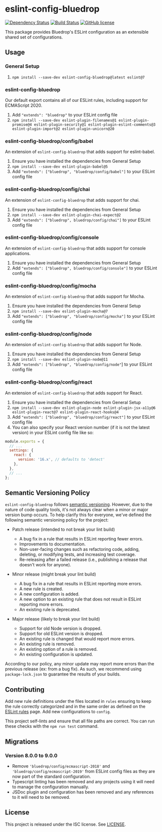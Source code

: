 # eslint-config-bluedrop

[![Dependency Status](https://david-dm.org/bluedrop-learning-networks/eslint-config-bluedrop/dev-status.svg)](https://david-dm.org/bluedrop-learning-networks/eslint-config-bluedrop/dev-status.svg)
[![Build Status](https://github.com/bluedrop-learning-networks/eslint-config-bluedrop/workflows/Test/badge.svg)](https://github.com/bluedrop-learning-networks/eslint-config-bluedrop/actions)
[![GitHub license](https://img.shields.io/badge/license-ISC-blue.svg)](https://raw.githubusercontent.com/bluedrop-learning-networks/eslint-config-bluedrop/master/LICENSE)

This package provides Bluedrop's ESLint configuration as an extensible shared set of configurations.

## Usage

### General Setup

1. `npm install --save-dev eslint-config-bluedrop@latest eslint@7`

### eslint-config-bluedrop

Our default export contains all of our ESLint rules, including support for ECMAScript 2020.

1. Add `"extends": "bluedrop"` to your ESLint config file
1. `npm install --save-dev eslint-plugin-filenames@1 eslint-plugin-promise@4 eslint-plugin-security@1 eslint-plugin-eslint-comments@3 eslint-plugin-import@2 eslint-plugin-unicorn@20`

### eslint-config-bluedrop/config/babel

An extension of `eslint-config-bluedrop` that adds support for eslint-babel.

1. Ensure you have installed the dependencies from General Setup
1. `npm install --save-dev eslint-plugin-babel@5`
1. Add `"extends": ["bluedrop", "bluedrop/config/babel"]` to your ESLint config file

### eslint-config-bluedrop/config/chai

An extension of `eslint-config-bluedrop` that adds support for chai.

1. Ensure you have installed the dependencies from General Setup
1. `npm install --save-dev eslint-plugin-chai-expect@2`
1. Add `"extends": ["bluedrop", bluedrop/config/chai"]` to your ESLint config file

### eslint-config-bluedrop/config/console

An extension of `eslint-config-bluedrop` that adds support for console applications.

1. Ensure you have installed the dependencies from General Setup
1. Add `"extends": ["bluedrop", bluedrop/config/console"]` to your ESLint config file

### eslint-config-bluedrop/config/mocha

An extension of `eslint-config-bluedrop` that adds support for Mocha.

1. Ensure you have installed the dependencies from General Setup
1. `npm install --save-dev eslint-plugin-mocha@7`
1. Add `"extends": ["bluedrop", "bluedrop/config/mocha"]` to your ESLint config file

### eslint-config-bluedrop/config/node

An extension of `eslint-config-bluedrop` that adds support for Node.

1. Ensure you have installed the dependencies from General Setup
1. `npm install --save-dev eslint-plugin-node@11`
1. Add `"extends": ["bluedrop", "bluedrop/config/node"`] to your ESLint config file

### eslint-config-bluedrop/config/react

An extension of `eslint-config-bluedrop` that adds support for React.

1. Ensure you have installed the dependencies from General Setup
1. `npm install --save-dev eslint-plugin-node eslint-plugin-jsx-a11y@6 eslint-plugin-react@7 eslint-plugin-react-hooks@4`
1. Add `"extends": ["bluedrop", "bluedrop/config/react"]` to your ESLint config file
1. You can also specify your React version number (if it is not the latest version) in your ESLint config file like so:

```javascript
module.exports = {
  // ...
  settings: {
    react: {
      version: '16.x', // defaults to 'detect'
    },
  },
  // ...
};
```

## Semantic Versioning Policy

`eslint-config-bluedrop` follows [semantic versioning](https://semver.org). However, due to the nature of code quality
tools, it's not always clear when a minor or major version bump occurs. To help clarify this for everyone, we've
defined the following semantic versioning policy for the project:

* Patch release (intended to not break your lint build)
    * A bug fix in a rule that results in ESLint reporting fewer errors.
    * Improvements to documentation.
    * Non-user-facing changes such as refactoring code, adding, deleting, or modifying tests, and increasing test
      coverage.
    * Re-releasing after a failed release (i.e., publishing a release that doesn't work for anyone).

* Minor release (might break your lint build)
    * A bug fix in a rule that results in ESLint reporting more errors.
    * A new rule is created.
    * A new configuration is added.
    * A new option to an existing rule that does not result in ESLint reporting more errors.
    * An existing rule is deprecated.

* Major release (likely to break your lint build)
    * Support for old Node version is dropped.
    * Support for old ESLint version is dropped.
    * An existing rule is changed that would report more errors.
    * An existing rule is removed.
    * An existing option of a rule is removed.
    * An existing configuration is updated.

According to our policy, any minor update may report more errors than the previous release (ex: from a bug fix). As
such, we recommend using `package-lock.json` to guarantee the results of your builds.

## Contributing

Add new rule definitions under the files located in `rules` ensuring to keep the rule correctly categorized and in the
same order as defined on the [ESLint rules](http://eslint.org/docs/rules/) page. Add new configurations to `config`.

This project self-lints and ensure that all file paths are correct. You can run these checks with the `npm run test`
command.

## Migrations

### Version 8.0.0 to 9.0.0

- Remove `'bluedrop/config/ecmascript-2018'` and `'bluedrop/config/ecmascript-2019'` from ESLint config files as they are now part of the standard configuration.
- Typescript linting has been removed and any projects using it will need to manage the configuration manually.
- JSDoc plugin and configuration has been removed and any references to it will need to be removed.

## License

This project is released under the ISC license. See [LICENSE](LICENSE).
